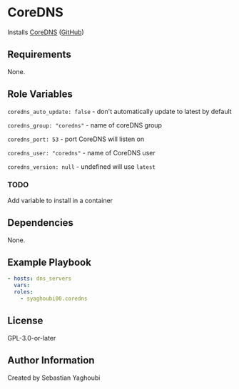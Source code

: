 # CoreDNS

Installs [CoreDNS](https://coredns.io/)
([GitHub](https://github.com/coredns/coredns))

## Requirements

None.

## Role Variables

`coredns_auto_update: false` - don't automatically update to latest by default

`coredns_group: "coredns"` - name of coreDNS group

`coredns_port: 53` - port CoreDNS will listen on

`coredns_user: "coredns"` - name of CoreDNS user

`coredns_version: null` - undefined will use `latest`

### TODO

Add variable to install in a container

## Dependencies

None.

## Example Playbook

```yaml
- hosts: dns_servers
  vars:
  roles:
    - syaghoubi00.coredns
```

## License

GPL-3.0-or-later

## Author Information

Created by Sebastian Yaghoubi
